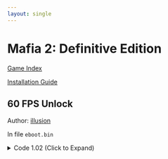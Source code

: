 ```yaml
---
layout: single
---
```


# Mafia 2: Definitive Edition

[Game Index](/patch/#ps4)

[Installation Guide](https://illusion0001.github.io/install-instructions/)

## 60 FPS Unlock

Author: [illusion](https://twitter.com/illusion0002)

In file `eboot.bin`

<details>
<summary>Code 1.02 (Click to Expand)</summary>

{% highlight yml %}
- game: "Mafia 2: Definitive Edition"
  app_ver: "01.02"
  patch_ver: "1.0"
  name: "60 FPS Unlock"
  author: "illusion"
  note: "CPU/GPU Limited. For use with 9th generation of game consoles."
  arch: generic_orbis
  enabled: False # Todo: move this to a separate file
  patch_list:
        - [ bytes, 0xA17D16, "94" ]
{% endhighlight %}

</details>
